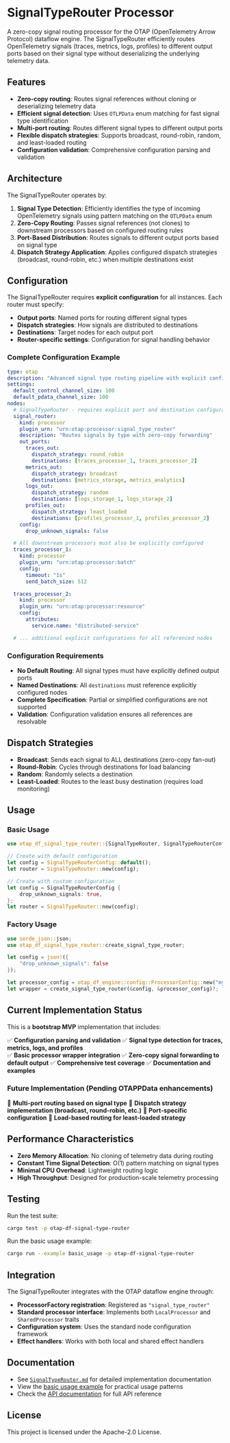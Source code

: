 # SignalTypeRouter Processor

A zero-copy signal routing processor for the OTAP (OpenTelemetry Arrow Protocol) dataflow engine. The SignalTypeRouter efficiently routes OpenTelemetry signals (traces, metrics, logs, profiles) to different output ports based on their signal type without deserializing the underlying telemetry data.

## Features

- **Zero-copy routing**: Routes signal references without cloning or deserializing telemetry data
- **Efficient signal detection**: Uses `OTLPData` enum matching for fast signal type identification  
- **Multi-port routing**: Routes different signal types to different output ports
- **Flexible dispatch strategies**: Supports broadcast, round-robin, random, and least-loaded routing
- **Configuration validation**: Comprehensive configuration parsing and validation

## Architecture

The SignalTypeRouter operates by:

1. **Signal Type Detection**: Efficiently identifies the type of incoming OpenTelemetry signals using pattern matching on the `OTLPData` enum
2. **Zero-Copy Routing**: Passes signal references (not clones) to downstream processors based on configured routing rules
3. **Port-Based Distribution**: Routes signals to different output ports based on signal type
4. **Dispatch Strategy Application**: Applies configured dispatch strategies (broadcast, round-robin, etc.) when multiple destinations exist

## Configuration

The SignalTypeRouter requires **explicit configuration** for all instances. Each router must specify:

- **Output ports**: Named ports for routing different signal types
- **Dispatch strategies**: How signals are distributed to destinations
- **Destinations**: Target nodes for each output port
- **Router-specific settings**: Configuration for signal handling behavior

### Complete Configuration Example

```yaml
type: otap
description: "Advanced signal type routing pipeline with explicit configuration"
settings:
  default_control_channel_size: 100
  default_pdata_channel_size: 100
nodes:
  # SignalTypeRouter - requires explicit port and destination configuration
  signal_router:
    kind: processor
    plugin_urn: "urn:otap:processor:signal_type_router"
    description: "Routes signals by type with zero-copy forwarding"
    out_ports:
      traces_out:
        dispatch_strategy: round_robin
        destinations: [traces_processor_1, traces_processor_2]
      metrics_out:
        dispatch_strategy: broadcast
        destinations: [metrics_storage, metrics_analytics]
      logs_out:
        dispatch_strategy: random
        destinations: [logs_storage_1, logs_storage_2]
      profiles_out:
        dispatch_strategy: least_loaded
        destinations: [profiles_processor_1, profiles_processor_2]
    config:
      drop_unknown_signals: false

  # All downstream processors must also be explicitly configured
  traces_processor_1:
    kind: processor
    plugin_urn: "urn:otap:processor:batch"
    config:
      timeout: "1s"
      send_batch_size: 512

  traces_processor_2:
    kind: processor
    plugin_urn: "urn:otap:processor:resource"
    config:
      attributes:
        service.name: "distributed-service"

  # ... additional explicit configurations for all referenced nodes
```

### Configuration Requirements

- **No Default Routing**: All signal types must have explicitly defined output ports
- **Named Destinations**: All `destinations` must reference explicitly configured nodes
- **Complete Specification**: Partial or simplified configurations are not supported
- **Validation**: Configuration validation ensures all references are resolvable

## Dispatch Strategies

- **Broadcast**: Sends each signal to ALL destinations (zero-copy fan-out)
- **Round-Robin**: Cycles through destinations for load balancing
- **Random**: Randomly selects a destination
- **Least-Loaded**: Routes to the least busy destination (requires load monitoring)

## Usage

### Basic Usage

```rust
use otap_df_signal_type_router::{SignalTypeRouter, SignalTypeRouterConfig};

// Create with default configuration
let config = SignalTypeRouterConfig::default();
let router = SignalTypeRouter::new(config);

// Create with custom configuration
let config = SignalTypeRouterConfig {
    drop_unknown_signals: true,
};
let router = SignalTypeRouter::new(config);
```

### Factory Usage

```rust
use serde_json::json;
use otap_df_signal_type_router::create_signal_type_router;

let config = json!({
    "drop_unknown_signals": false
});

let processor_config = otap_df_engine::config::ProcessorConfig::new("my_router");
let wrapper = create_signal_type_router(&config, &processor_config)?;
```

## Current Implementation Status

This is a **bootstrap MVP** implementation that includes:

✅ **Configuration parsing and validation**
✅ **Signal type detection for traces, metrics, logs, and profiles**  
✅ **Basic processor wrapper integration**
✅ **Zero-copy signal forwarding to default output**
✅ **Comprehensive test coverage**
✅ **Documentation and examples**

### Future Implementation (Pending OTAPPData enhancements)

🔄 **Multi-port routing based on signal type**
🔄 **Dispatch strategy implementation (broadcast, round-robin, etc.)**
🔄 **Port-specific configuration**
🔄 **Load-based routing for least-loaded strategy**

## Performance Characteristics

- **Zero Memory Allocation**: No cloning of telemetry data during routing
- **Constant Time Signal Detection**: O(1) pattern matching on signal types
- **Minimal CPU Overhead**: Lightweight routing logic
- **High Throughput**: Designed for production-scale telemetry processing

## Testing

Run the test suite:

```bash
cargo test -p otap-df-signal-type-router
```

Run the basic usage example:

```bash
cargo run --example basic_usage -p otap-df-signal-type-router
```

## Integration

The SignalTypeRouter integrates with the OTAP dataflow engine through:

- **ProcessorFactory registration**: Registered as `"signal_type_router"`
- **Standard processor interface**: Implements both `LocalProcessor` and `SharedProcessor` traits
- **Configuration system**: Uses the standard node configuration framework
- **Effect handlers**: Works with both local and shared effect handlers

## Documentation

- See [`SignalTypeRouter.md`](./SignalTypeRouter.md) for detailed implementation documentation
- View the [basic usage example](./examples/basic_usage.rs) for practical usage patterns
- Check the [API documentation](https://docs.rs/otap-df-signal-type-router) for full API reference

## License

This project is licensed under the Apache-2.0 License.
